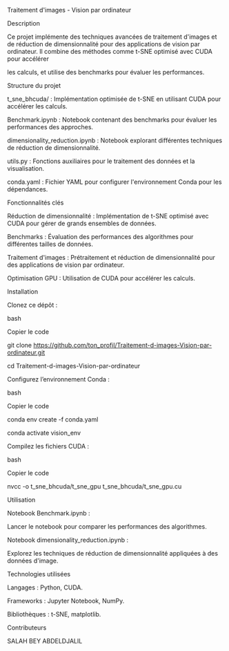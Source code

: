 Traitement d'images - Vision par ordinateur


Description

Ce projet implémente des techniques avancées de traitement d'images et de réduction de dimensionnalité pour des applications de vision par ordinateur. Il combine des méthodes comme t-SNE optimisé avec CUDA pour accélérer 

les calculs, et utilise des benchmarks pour évaluer les performances.


Structure du projet

t_sne_bhcuda/ : Implémentation optimisée de t-SNE en utilisant CUDA pour accélérer les calculs.

Benchmark.ipynb : Notebook contenant des benchmarks pour évaluer les performances des approches.

dimensionality_reduction.ipynb : Notebook explorant différentes techniques de réduction de dimensionnalité.

utils.py : Fonctions auxiliaires pour le traitement des données et la visualisation.

conda.yaml : Fichier YAML pour configurer l'environnement Conda pour les dépendances.

Fonctionnalités clés

Réduction de dimensionnalité : Implémentation de t-SNE optimisé avec CUDA pour gérer de grands ensembles de données.

Benchmarks : Évaluation des performances des algorithmes pour différentes tailles de données.

Traitement d'images : Prétraitement et réduction de dimensionnalité pour des applications de vision par ordinateur.

Optimisation GPU : Utilisation de CUDA pour accélérer les calculs.

Installation

Clonez ce dépôt :



bash

Copier le code

git clone https://github.com/ton_profil/Traitement-d-images-Vision-par-ordinateur.git

cd Traitement-d-images-Vision-par-ordinateur

Configurez l’environnement Conda :


bash

Copier le code

conda env create -f conda.yaml

conda activate vision_env

Compilez les fichiers CUDA :


bash

Copier le code

nvcc -o t_sne_bhcuda/t_sne_gpu t_sne_bhcuda/t_sne_gpu.cu

Utilisation

Notebook Benchmark.ipynb :

Lancer le notebook pour comparer les performances des algorithmes.


Notebook dimensionality_reduction.ipynb :

Explorez les techniques de réduction de dimensionnalité appliquées à des données d'image.


Technologies utilisées

Langages : Python, CUDA.

Frameworks : Jupyter Notebook, NumPy.

Bibliothèques : t-SNE, matplotlib.

Contributeurs

SALAH BEY ABDELDJALIL
